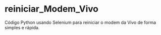 # reiniciar_Modem_Vivo
Código Python usando Selenium para reiniciar o modem da Vivo de forma simples e rápida.
